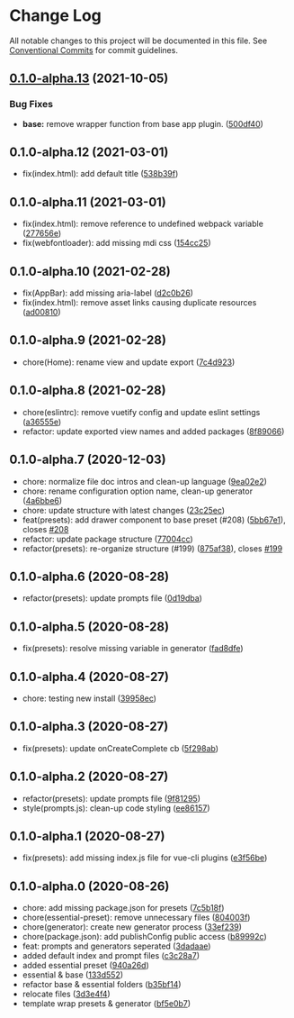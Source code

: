 # Change Log

All notable changes to this project will be documented in this file.
See [Conventional Commits](https://conventionalcommits.org) for commit guidelines.

## [0.1.0-alpha.13](https://github.com/vuetifyjs/vue-cli-plugins/compare/@vuetify/vue-cli-plugin-presets@0.1.0-alpha.12...@vuetify/vue-cli-plugin-presets@0.1.0-alpha.13) (2021-10-05)


### Bug Fixes

* **base:** remove wrapper function from base app plugin. ([500df40](https://github.com/vuetifyjs/vue-cli-plugins/commit/500df400afe0d2bed443eb3010e6ca4daef2080c))



## 0.1.0-alpha.12 (2021-03-01)

* fix(index.html): add default title ([538b39f](https://github.com/vuetifyjs/vue-cli-plugins/commit/538b39f))





## 0.1.0-alpha.11 (2021-03-01)

* fix(index.html): remove reference to undefined webpack variable ([277656e](https://github.com/vuetifyjs/vue-cli-plugins/commit/277656e))
* fix(webfontloader): add missing mdi css ([154cc25](https://github.com/vuetifyjs/vue-cli-plugins/commit/154cc25))





## 0.1.0-alpha.10 (2021-02-28)

* fix(AppBar): add missing aria-label ([d2c0b26](https://github.com/vuetifyjs/vue-cli-plugins/commit/d2c0b26))
* fix(index.html): remove asset links causing duplicate resources ([ad00810](https://github.com/vuetifyjs/vue-cli-plugins/commit/ad00810))





## 0.1.0-alpha.9 (2021-02-28)

* chore(Home): rename view and update export ([7c4d923](https://github.com/vuetifyjs/vue-cli-plugins/commit/7c4d923))





## 0.1.0-alpha.8 (2021-02-28)

* chore(eslintrc): remove vuetify config and update eslint settings ([a36555e](https://github.com/vuetifyjs/vue-cli-plugins/commit/a36555e))
* refactor: update exported view names and added packages ([8f89066](https://github.com/vuetifyjs/vue-cli-plugins/commit/8f89066))





## 0.1.0-alpha.7 (2020-12-03)

* chore: normalize file doc intros and clean-up language ([9ea02e2](https://github.com/vuetifyjs/vue-cli-plugins/commit/9ea02e2))
* chore: rename configuration option name, clean-up generator ([4a6bbe6](https://github.com/vuetifyjs/vue-cli-plugins/commit/4a6bbe6))
* chore: update structure with latest changes ([23c25ec](https://github.com/vuetifyjs/vue-cli-plugins/commit/23c25ec))
* feat(presets): add drawer component to base preset (#208) ([5bb67e1](https://github.com/vuetifyjs/vue-cli-plugins/commit/5bb67e1)), closes [#208](https://github.com/vuetifyjs/vue-cli-plugins/issues/208)
* refactor: update package structure ([77004cc](https://github.com/vuetifyjs/vue-cli-plugins/commit/77004cc))
* refactor(presets): re-organize structure (#199) ([875af38](https://github.com/vuetifyjs/vue-cli-plugins/commit/875af38)), closes [#199](https://github.com/vuetifyjs/vue-cli-plugins/issues/199)





## 0.1.0-alpha.6 (2020-08-28)

* refactor(presets): update prompts file ([0d19dba](https://github.com/vuetifyjs/vue-cli-plugins/commit/0d19dba))





## 0.1.0-alpha.5 (2020-08-28)

* fix(presets): resolve missing variable in generator ([fad8dfe](https://github.com/vuetifyjs/vue-cli-plugins/commit/fad8dfe))





## 0.1.0-alpha.4 (2020-08-27)

* chore: testing new install ([39958ec](https://github.com/vuetifyjs/vue-cli-plugins/commit/39958ec))





## 0.1.0-alpha.3 (2020-08-27)

* fix(presets): update onCreateComplete cb ([5f298ab](https://github.com/vuetifyjs/vue-cli-plugins/commit/5f298ab))





## 0.1.0-alpha.2 (2020-08-27)

* refactor(presets): update prompts file ([9f81295](https://github.com/vuetifyjs/vue-cli-plugins/commit/9f81295))
* style(prompts.js): clean-up code styling ([ee86157](https://github.com/vuetifyjs/vue-cli-plugins/commit/ee86157))





## 0.1.0-alpha.1 (2020-08-27)

* fix(presets): add missing index.js file for vue-cli plugins ([e3f56be](https://github.com/vuetifyjs/vue-cli-plugins/commit/e3f56be))





## 0.1.0-alpha.0 (2020-08-26)

* chore: add missing package.json for presets ([7c5b18f](https://github.com/vuetifyjs/vue-cli-plugins/commit/7c5b18f))
* chore(essential-preset): remove unnecessary files ([804003f](https://github.com/vuetifyjs/vue-cli-plugins/commit/804003f))
* chore(generator): create new generator process ([33ef239](https://github.com/vuetifyjs/vue-cli-plugins/commit/33ef239))
* chore(package.json): add publishConfig public access ([b89992c](https://github.com/vuetifyjs/vue-cli-plugins/commit/b89992c))
* feat: prompts and generators seperated ([3dadaae](https://github.com/vuetifyjs/vue-cli-plugins/commit/3dadaae))
* added default index and prompt files ([c3c28a7](https://github.com/vuetifyjs/vue-cli-plugins/commit/c3c28a7))
* added essential preset ([940a26d](https://github.com/vuetifyjs/vue-cli-plugins/commit/940a26d))
* essential & base ([133d552](https://github.com/vuetifyjs/vue-cli-plugins/commit/133d552))
* refactor base & essential folders ([b35bf14](https://github.com/vuetifyjs/vue-cli-plugins/commit/b35bf14))
* relocate files ([3d3e4f4](https://github.com/vuetifyjs/vue-cli-plugins/commit/3d3e4f4))
* template wrap presets & generator ([bf5e0b7](https://github.com/vuetifyjs/vue-cli-plugins/commit/bf5e0b7))
